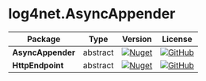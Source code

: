 # log4net.AsyncAppender

| Package           | Type     | Version                                                                                                                                                                 | License                                                                                                                                                                  |
|-------------------|----------|-------------------------------------------------------------------------------------------------------------------------------------------------------------------------|--------------------------------------------------------------------------------------------------------------------------------------------------------------------------|
| **AsyncAppender** | abstract | [![Nuget](https://buildstats.info/nuget/log4net.AsyncAppender?includePreReleases=true)](https://www.nuget.org/packages/log4net.AsyncAppender)                           | [![GitHub](https://img.shields.io/github/license/tommasobertoni/log4net.AsyncAppender.svg)](https://github.com/tommasobertoni/log4net.AsyncAppender/blob/master/LICENSE) |
| **HttpEndpoint**  | abstract | [![Nuget](https://buildstats.info/nuget/log4net.AsyncAppender.HttpEndpoint?includePreReleases=true)](https://www.nuget.org/packages/log4net.AsyncAppender.HttpEndpoint) | [![GitHub](https://img.shields.io/github/license/tommasobertoni/log4net.AsyncAppender.svg)](https://github.com/tommasobertoni/log4net.AsyncAppender/blob/master/LICENSE) |
<br />
